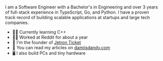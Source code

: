 I am a Software Engineer with a Bachelor's in Engineering and over 3  years of full-stack experience in TypeScript, Go, and Python. I have a proven track record of building scalable applications at startups and large tech companies.

- ✍🏿 Currently learning C++
- 👷🏽 Worked at Reddit for about a year
- 🚧 I'm the founder of [Jetron Ticket](https://www.jetronticket.com)
- 📖 You can read my articles on [damiisdandy.com](https://damiisdandy.com/blog)
- 🖥️ I also build PCs and tiny hardware

